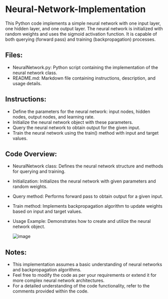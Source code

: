 # Neural-Network-Implementation
This Python code implements a simple neural network with one input layer, one hidden layer, and one output layer. The neural network is initialized with random weights and uses the sigmoid activation function. It is capable of both querying (forward pass) and training (backpropagation) processes.

## Files:

- NeuralNetwork.py: Python script containing the implementation of the neural network class.
- README.md: Markdown file containing instructions, description, and usage details.

## Instructions:

- Define the parameters for the neural network: input nodes, hidden nodes, output nodes, and learning rate.
- Initialize the neural network object with these parameters.
- Query the neural network to obtain output for the given input.
- Train the neural network using the train() method with input and target values.
  
## Code Overview:

- NeuralNetwork class: Defines the neural network structure and methods for querying and training.
- Initialization: Initializes the neural network with given parameters and random weights.
- Query method: Performs forward pass to obtain output for a given input.
- Train method: Implements backpropagation algorithm to update weights based on input and target values.
- Usage Example: Demonstrates how to create and utilize the neural network object.

  ![image](https://github.com/Hosein1358/Neural-Network-Implementation/assets/106476372/0d9abc73-ebbc-49f1-b56e-2b78a0df0272)

## Notes:

- This implementation assumes a basic understanding of neural networks and backpropagation algorithms.
- Feel free to modify the code as per your requirements or extend it for more complex neural network architectures.
- For a detailed understanding of the code functionality, refer to the comments provided within the code.
